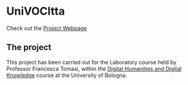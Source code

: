 # UniVOCItta
Check out the [Project Webpage](https://valentinacozzi.github.io/thalassophobia/)

## The project
This project has been carried out for the Laboratory course held by Professor Francesca Tomasi, within the [Digital Humanities and Digital Knowledge](https://corsi.unibo.it/2cycle/DigitalHumanitiesKnowledge) course at the University of Bologna.
